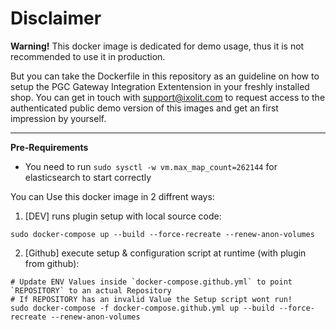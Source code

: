 # Disclaimer

**Warning!** This docker image is dedicated for demo usage, thus it is not recommended to use it in production.

But you can take the Dockerfile in this repository as an guideline on how to setup the PGC Gateway Integration Extentension in your freshly installed shop.
You can get in touch with support@ixolit.com to request access to the authenticated public demo version of this images and get an first impression by yourself.

---

**Pre-Requirements**

- You need to run `sudo sysctl -w vm.max_map_count=262144` for elasticsearch to start correctly

You can Use this docker image in 2 diffrent ways:

1. [DEV] runs plugin setup with local source code:

```
sudo docker-compose up --build --force-recreate --renew-anon-volumes
```

2. [Github] execute setup & configuration script at runtime (with plugin from github):

```
# Update ENV Values inside `docker-compose.github.yml` to point `REPOSITORY` to an actual Repository
# If REPOSITORY has an invalid Value the Setup script wont run!
sudo docker-compose -f docker-compose.github.yml up --build --force-recreate --renew-anon-volumes
```